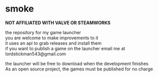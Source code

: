 # smoke
<p><b>NOT AFFILIATED WITH VALVE OR STEAMWORKS</b></p>
the repository for my game launcher<br>
you are welcome to make improvements to it<br>
it uses an api to grab releases and install them<br>
if you want to publish a game on the launcher email me at lordstickman543@gmail.com<br>
<p>the launcher will be free to download when the development finishes<br>As an open source project, the games must be published for no charge</p>
